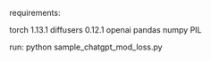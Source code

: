 requirements: 

torch                    1.13.1
diffusers                0.12.1
openai
pandas
numpy
PIL


run: python  sample_chatgpt_mod_loss.py
